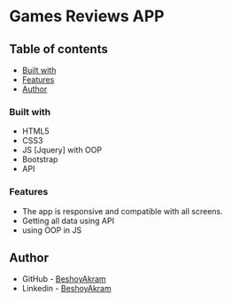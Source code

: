 # Games Reviews APP

## Table of contents

- [Built with](#built-with)
- [Features](#features)
- [Author](#author)


### Built with
* HTML5
* CSS3
* JS [Jquery] with OOP
* Bootstrap
* API

### Features

- The app is responsive and compatible with all screens.
- Getting all data using API
- using OOP in JS

## Author

- GitHub - [BeshoyAkram](https://github.com/Beshoooo)
- Linkedin - [BeshoyAkram](linkedin.com/in/beshoy-akram-15b493158)
